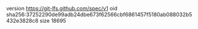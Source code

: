 version https://git-lfs.github.com/spec/v1
oid sha256:37252290de99adb24dbe673f62566cbf6861457f5180ab088032b5432e3828c8
size 18695
